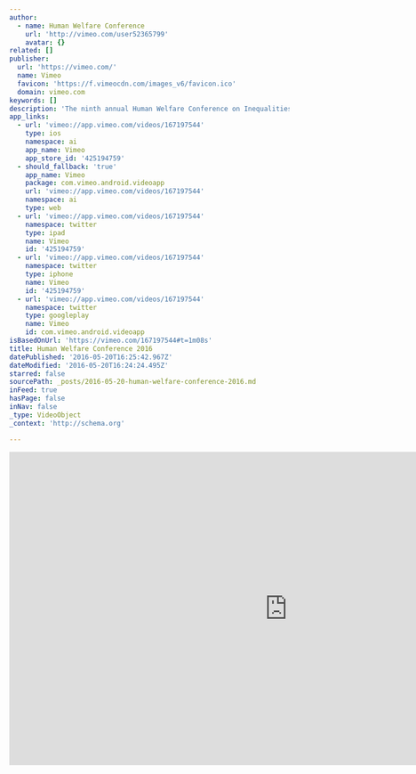 ```yaml
---
author:
  - name: Human Welfare Conference
    url: 'http://vimeo.com/user52365799'
    avatar: {}
related: []
publisher:
  url: 'https://vimeo.com/'
  name: Vimeo
  favicon: 'https://f.vimeocdn.com/images_v6/favicon.ico'
  domain: vimeo.com
keywords: []
description: 'The ninth annual Human Welfare Conference on Inequalities took place May 13-14th at Green Templeton College, University of Oxford. Video created by: www.mbpltd.com The annual Human Welfare Conference at Green Templeton College brings together leading student scholars, academics and practitioners from around the globe to debate issues that shape human welfare in the contemporary world.'
app_links:
  - url: 'vimeo://app.vimeo.com/videos/167197544'
    type: ios
    namespace: ai
    app_name: Vimeo
    app_store_id: '425194759'
  - should_fallback: 'true'
    app_name: Vimeo
    package: com.vimeo.android.videoapp
    url: 'vimeo://app.vimeo.com/videos/167197544'
    namespace: ai
    type: web
  - url: 'vimeo://app.vimeo.com/videos/167197544'
    namespace: twitter
    type: ipad
    name: Vimeo
    id: '425194759'
  - url: 'vimeo://app.vimeo.com/videos/167197544'
    namespace: twitter
    type: iphone
    name: Vimeo
    id: '425194759'
  - url: 'vimeo://app.vimeo.com/videos/167197544'
    namespace: twitter
    type: googleplay
    name: Vimeo
    id: com.vimeo.android.videoapp
isBasedOnUrl: 'https://vimeo.com/167197544#t=1m08s'
title: Human Welfare Conference 2016
datePublished: '2016-05-20T16:25:42.967Z'
dateModified: '2016-05-20T16:24:24.495Z'
starred: false
sourcePath: _posts/2016-05-20-human-welfare-conference-2016.md
inFeed: true
hasPage: false
inNav: false
_type: VideoObject
_context: 'http://schema.org'

---
```

<iframe src="https://cdn.embedly.com/widgets/media.html?src=https%3A%2F%2Fplayer.vimeo.com%2Fvideo%2F167197544&amp;url=https%3A%2F%2Fvimeo.com%2F167197544&amp;image=http%3A%2F%2Fi.vimeocdn.com%2Fvideo%2F571458035_1280.jpg&amp;key=b7d04c9b404c499eba89ee7072e1c4f7&amp;type=text%2Fhtml&amp;schema=vimeo" width="1000" height="563" scrolling="no" frameborder="0" allowfullscreen="" style=""></iframe>